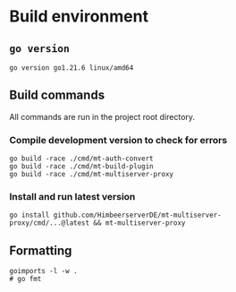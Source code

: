 # Build environment

## `go version`

```
go version go1.21.6 linux/amd64
```

## Build commands

All commands are run in the project root directory.

### Compile development version to check for errors

```
go build -race ./cmd/mt-auth-convert
go build -race ./cmd/mt-build-plugin
go build -race ./cmd/mt-multiserver-proxy
```

### Install and run latest version

```
go install github.com/HimbeerserverDE/mt-multiserver-proxy/cmd/...@latest && mt-multiserver-proxy
```

## Formatting

```
goimports -l -w .
# go fmt
```
